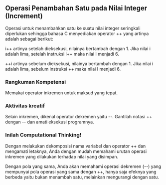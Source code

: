 ## Operasi Penambahan Satu pada Nilai Integer (Increment)
Operasi untuk menambahkan satu ke suatu nilai integer seringkali diperlukan sehingga bahasa C menyediakan operator ++ yang artinya adalah sebagai berikut:

i++ artinya setelah dieksekusi, nilainya bertambah dengan 1. Jika nilai i adalah lima, setelah instruksi i++ maka nilai I menjadi 6.

++i artinya sebelum dieksekusi, nilainya bertambah dengan 1. Jika nilai i adalah lima, sebelum instruksi ++ maka nilai I menjadi 6.

### Rangkuman Kompetensi
Memakai operator inkremen untuk maksud yang tepat.

### Aktivitas kreatif 
Selain inkremen, dikenal operator dekremen yaitu --. 
Gantilah notasi ++ dengan -- dan amati eksekusi programnya.

### Inilah Computational Thinking!
Dengan melakukan dekomposisi nama variabel dan operator ++  dan mengamati letaknya, Anda dengan mudah memahami urutan operasi inkremen yang dilakukan terhadap nilai yang disimpan. 

Dengan pola yang sama, Anda akan memahami operasi dekremen (--) yang mempunyai pola operasi yang sama dengan ++, hanya saja efeknya yang berbeda yaitu bukan menambah satu, melainkan mengurangi dengan satu.
